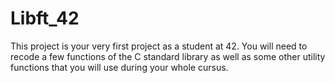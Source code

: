 # Libft_42
This project is your very first project as a student at 42. You will need to recode a few functions of the C standard library as well as some other utility functions that you will use during your whole cursus.
